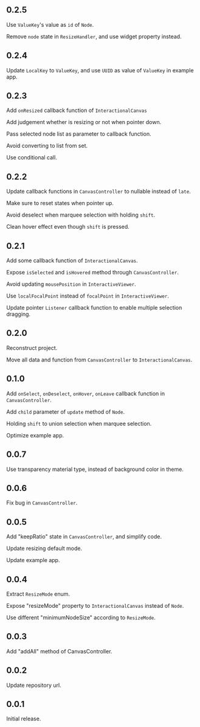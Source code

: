 ## 0.2.5

Use ```ValueKey```'s value as ```id``` of ```Node```.

Remove ```node``` state in ```ResizeHandler```, and use widget property instead.

## 0.2.4

Update ```LocalKey``` to ```ValueKey```, and use ```UUID``` as value of ```ValueKey``` in example app.

## 0.2.3

Add ```onResized``` callback function of ```InteractionalCanvas```

Add judgement whether is resizing or not when pointer down.

Pass selected node list as parameter to callback function.

Avoid converting to list from set.

Use conditional call.

## 0.2.2

Update callback functions in ```CanvasController``` to nullable instead of ```late```.

Make sure to reset states when pointer up.

Avoid deselect when marquee selection with holding ```shift```.

Clean hover effect even though ```shift``` is pressed.

## 0.2.1

Add some callback function of ```InteractionalCanvas```.

Expose ```isSelected``` and ```isHovered``` method through ```CanvasController```.

Avoid updating ```mousePosition``` in ```InteractiveViewer```.

Use ```localFocalPoint``` instead of ```focalPoint``` in ```InteractiveViewer```.

Update pointer ```Listener``` callback function to enable multiple selection dragging.

## 0.2.0

Reconstruct project.

Move all data and function from ```CanvasController``` to ```InteractionalCanvas```.

## 0.1.0

Add ```onSelect```, ```onDeselect```, ```onHover```, ```onLeave``` callback function in ```CanvasController```.

Add ```child``` parameter of ```update``` method of ```Node```.

Holding ```shift``` to union selection when marquee selection.

Optimize example app.

## 0.0.7

Use transparency material type, instead of background color in theme.

## 0.0.6

Fix bug in ```CanvasController```.

## 0.0.5

Add "keepRatio" state in ```CanvasController```, and simplify code.

Update resizing default mode.

Update example app.

## 0.0.4

Extract ```ResizeMode``` enum.

Expose "resizeMode" property to ```InteractionalCanvas``` instead of ```Node```.

Use different "minimumNodeSize" according to ```ResizeMode```.

## 0.0.3

Add "addAll" method of CanvasController.

## 0.0.2

Update repository url.

## 0.0.1

Initial release.
